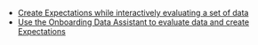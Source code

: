 - [Create Expectations while interactively evaluating a set of data](/docs/oss/guides/expectations/how_to_create_and_edit_expectations_with_instant_feedback_from_a_sample_batch_of_data)
- [Use the Onboarding Data Assistant to evaluate data and create Expectations](/docs/oss/guides/expectations/data_assistants/how_to_create_an_expectation_suite_with_the_onboarding_data_assistant)